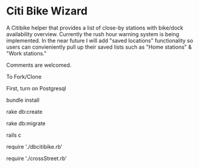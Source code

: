 Citi Bike Wizard
===========

A Citibike helper that provides a list of close-by stations with bike/dock availability overview. Currently the rush hour warning system is being implemented. In the near future I will add "saved locations" functionality so users can convieniently pull up their saved lists such as "Home stations" & "Work stations."

Comments are welcomed. 

To Fork/Clone

First, turn on Postgresql

bundle install

rake db:create 

rake db:migrate 

rails c 

require './dbcitibike.rb'

require './crossStreet.rb'
